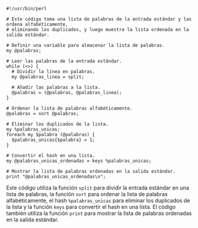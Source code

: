 ```
#!/usr/bin/perl

# Este código toma una lista de palabras de la entrada estándar y las ordena alfabéticamente,
# eliminando los duplicados, y luego muestra la lista ordenada en la salida estándar.

# Definir una variable para almacenar la lista de palabras.
my @palabras;

# Leer las palabras de la entrada estándar.
while (<>) {
  # Dividir la línea en palabras.
  my @palabras_linea = split;

  # Añadir las palabras a la lista.
  @palabras = (@palabras, @palabras_linea);
}

# Ordenar la lista de palabras alfabéticamente.
@palabras = sort @palabras;

# Eliminar los duplicados de la lista.
my %palabras_unicas;
foreach my $palabra (@palabras) {
  $palabras_unicas{$palabra} = 1;
}

# Convertir el hash en una lista.
my @palabras_unicas_ordenadas = keys %palabras_unicas;

# Mostrar la lista de palabras ordenadas en la salida estándar.
print "@palabras_unicas_ordenadas\n";
```

Este código utiliza la función `split` para dividir la entrada estándar en una lista de palabras, la función `sort` para ordenar la lista de palabras alfabéticamente, el hash `%palabras_unicas` para eliminar los duplicados de la lista y la función `keys` para convertir el hash en una lista. El código también utiliza la función `print` para mostrar la lista de palabras ordenadas en la salida estándar.